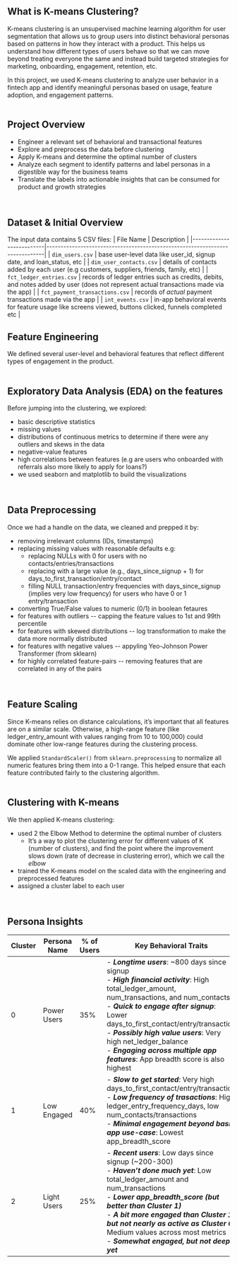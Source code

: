 ## What is K-means Clustering?
K-means clustering is an unsupervised machine learning algorithm for user segmentation that allows us to group users into distinct behavioral personas based on patterns in how they interact with a product. This helps us understand how different types of users behave so that we can move beyond treating everyone the same and instead build targeted strategies for marketing, onboarding, engagement, retention, etc.

In this project, we used K-means clustering to analyze user behavior in a fintech app and identify meaningful personas based on usage, feature adoption, and engagement patterns.
<br>
<br>

## Project Overview
- Engineer a relevant set of behavioral and transactional features
- Explore and preprocess the data before clustering
- Apply K-means and determine the optimal number of clusters
- Analyze each segment to identify patterns and label personas in a digestible way for the business teams
- Translate the labels into actionable insights that can be consumed for product and growth strategies
<br>

## Dataset & Initial Overview
The input data contains 5 CSV files:
| File Name                 | Description                                                                 |
|--------------------------|-----------------------------------------------------------------------------|
| `dim_users.csv`          | base user-level data like user_id, signup date, and loan_status, etc     |
| `dim_user_contacts.csv`  | details of contacts added by each user (e.g customers, suppliers, friends, family, etc) |
| `fct_ledger_entries.csv` | records of ledger entries such as credits, debits, and notes added by user (does not represent actual transactions made via the app)  |
| `fct_payment_transactions.csv` | records of _actual_ payment transactions made via the app            |
| `int_events.csv`         | in-app behavioral events for feature usage like screens viewed, buttons clicked, funnels completed etc         |
<br>

## Feature Engineering
We defined several user-level and behavioral features that reflect different types of engagement in the product.
<br>
<br>

## Exploratory Data Analysis (EDA) on the features
Before jumping into the clustering, we explored:
- basic descriptive statistics
- missing values
- distributions of continuous metrics to determine if there were any outliers and skews in the data
- negative-value features
- high correlations between features (e.g are users who onboarded with referrals also more likely to apply for loans?)
- we used seaborn and matplotlib to build the visualizations
<br>

## Data Preprocessing
Once we had a handle on the data, we cleaned and prepped it by:
- removing irrelevant columns (IDs, timestamps)
- replacing missing values with reasonable defaults e.g:
    - replacing NULLs with 0 for users with no contacts/entries/transactions
    - replacing with a large value (e.g., days_since_signup + 1) for days_to_first_transaction/entry/contact
    - filling NULL transaction/entry frequencies with days_since_signup (implies very low frequency) for users who have 0 or 1 entry/transaction
- converting True/False values to numeric (0/1) in boolean fetaures
- for features with outliers -- capping the feature values to 1st and 99th percentile
- for features with skewed distributions -- log transformation to make the data more normally distributed
- for features with negative values -- appyling Yeo-Johnson Power Transformer (from sklearn)
- for highly correlated feature-pairs -- removing features that are correlated in any of the pairs
<br>

## Feature Scaling
Since K-means relies on distance calculations, it’s important that all features are on a similar scale. Otherwise, a high-range feature (like ledger_entry_amount with values ranging from 10 to 100,000) could dominate other low-range features during the clustering process.

We applied `StandardScaler()` from `sklearn.preprocessing` to normalize all numeric features bring them into a 0-1 range. This helped ensure that each feature contributed fairly to the clustering algorithm.
<br>
<br>

## Clustering with K-means
We then applied K-means clustering:
- used 2 the Elbow Method to determine the optimal number of clusters
    - It’s a way to plot the clustering error for different values of K (number of clusters), and find the point where the improvement slows down (rate of decrease in clustering error), which we call the _elbow_
- trained the K-means model on the scaled data with the engineering and preprocessed features
- assigned a cluster label to each user
<br>

## Persona Insights

| Cluster    | Persona Name     | % of Users | Key Behavioral Traits                                       | 
|------------|------------------|-------------|--------------------------------------------------------------|
| 0          | Power Users       | 35%         | - **_Longtime users_**: ~800 days since signup<br>- **_High financial activity_**: High total_ledger_amount, num_transactions, and num_contacts<br>- **_Quick to engage after signup_**: Lower days_to_first_contact/entry/transaction<br>- **_Possibly high value users_**: Very high net_ledger_balance<br>- **_Engaging across multiple app features_**: App breadth score is also highest          | 
| 1          | Low Engaged       | 40%         | - **_Slow to get started_**: Very high days_to_first_contact/entry/transaction<br>- **_Low frequency of trasactions_**: High ledger_entry_frequency_days, low num_contacts/transactions<br>- **_Minimal engagement beyond basic app use-case_**: Lowest app_breadth_score    | 
| 2          | Light Users  | 25%         | - **_Recent users_**: Low days since signup (~200-300)<br>- **_Haven’t done much yet_**: Low total_ledger_amount and num_transactions<br>- **_Lower app_breadth_score (but better than Cluster 1)_** <br>- **_A bit more engaged than Cluster 1, but not nearly as active as Cluster 0_**: Medium values across most metrics<br>- **_Somewhat engaged, but not deep yet_** | 

